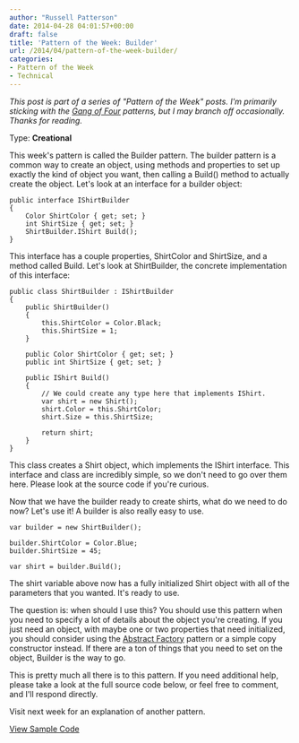 ```yaml
---
author: "Russell Patterson"
date: 2014-04-28 04:01:57+00:00
draft: false
title: 'Pattern of the Week: Builder'
url: /2014/04/pattern-of-the-week-builder/
categories:
- Pattern of the Week
- Technical
---
```


_This post is part of a series of "Pattern of the Week" posts. I'm primarily sticking with the [Gang of Four](http://www.amazon.com/gp/product/B000SEIBB8/ref=as_li_qf_sp_asin_tl?ie=UTF8&camp=1789&creative=9325&creativeASIN=B000SEIBB8&linkCode=as2&tag=russepatte-20) patterns, but I may branch off occasionally. Thanks for reading._

Type: **Creational**

This week's pattern is called the Builder pattern. The builder pattern is a common way to create an object, using methods and properties to set up exactly the kind of object you want, then calling a Build() method to actually create the object. Let's look at an interface for a builder object:
 

    
    
    public interface IShirtBuilder
    {
        Color ShirtColor { get; set; }
        int ShirtSize { get; set; }
        ShirtBuilder.IShirt Build();
    }



This interface has a couple properties, ShirtColor and ShirtSize, and a method called Build. Let's look at ShirtBuilder, the concrete implementation of this interface:
 

    
    
    public class ShirtBuilder : IShirtBuilder
    {
        public ShirtBuilder()
        {
            this.ShirtColor = Color.Black;
            this.ShirtSize = 1;
        }
    
        public Color ShirtColor { get; set; }
        public int ShirtSize { get; set; }
    
        public IShirt Build()
        {
            // We could create any type here that implements IShirt.
            var shirt = new Shirt();
            shirt.Color = this.ShirtColor;
            shirt.Size = this.ShirtSize;
    
            return shirt;
        }
    }
    



This class creates a Shirt object, which implements the IShirt interface. This interface and class are incredibly simple, so we don't need to go over them here. Please look at the source code if you're curious.

Now that we have the builder ready to create shirts, what do we need to do now? Let's use it! A builder is also really easy to use.
 

    
    
    var builder = new ShirtBuilder();
    
    builder.ShirtColor = Color.Blue;
    builder.ShirtSize = 45;
    
    var shirt = builder.Build();
    



The shirt variable above now has a fully initialized Shirt object with all of the parameters that you wanted. It's ready to use.

The question is: when should I use this? You should use this pattern when you need to specify a lot of details about the object you're creating. If you just need an object, with maybe one or two properties that need initialized, you should consider using the [Abstract Factory](http://russellpatterson.com/2014/02/pattern-of-the-week-5-abstract-factory/) pattern or a simple copy constructor instead. If there are a ton of things that you need to set on the object, Builder is the way to go.

This is pretty much all there is to this pattern. If you need additional help, please take a look at the full source code below, or feel free to comment, and I'll respond directly.

Visit next week for an explanation of another pattern.

[View Sample Code](https://github.com/russellwpatterson/pattern-of-the-week/)
